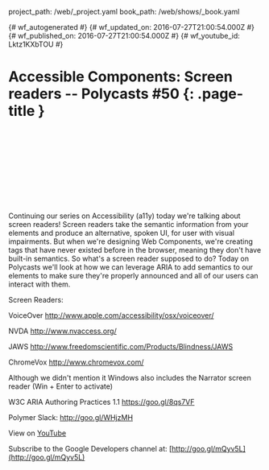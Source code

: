 project_path: /web/_project.yaml
book_path: /web/shows/_book.yaml

{# wf_autogenerated #}
{# wf_updated_on: 2016-07-27T21:00:54.000Z #}
{# wf_published_on: 2016-07-27T21:00:54.000Z #}
{# wf_youtube_id: Lktz1KXbTOU #}

# Accessible Components: Screen readers -- Polycasts #50 {: .page-title }


<div class="video-wrapper">
  <iframe class="devsite-embedded-youtube-video" data-video-id="Lktz1KXbTOU"
          data-autohide="1" data-showinfo="0" frameborder="0" allowfullscreen>
  </iframe>
</div>

Continuing our series on Accessibility (a11y) today we&#x27;re talking about screen readers! Screen readers take the semantic information from your elements and produce an alternative, spoken UI, for user with visual impairments. But when we&#x27;re designing Web Components, we&#x27;re creating tags that have never existed before in the browser, meaning they don&#x27;t have built-in semantics. So what&#x27;s a screen reader supposed to do? Today on Polycasts we&#x27;ll look at how we can leverage ARIA to add semantics to our elements to make sure they&#x27;re properly announced and all of our users can interact with them.

Screen Readers:

VoiceOver
http://www.apple.com/accessibility/osx/voiceover/

NVDA
http://www.nvaccess.org/

JAWS
http://www.freedomscientific.com/Products/Blindness/JAWS

ChromeVox
http://www.chromevox.com/

Although we didn&#x27;t mention it Windows also includes the Narrator screen reader (Win + Enter to activate)

W3C ARIA Authoring Practices 1.1
https://goo.gl/8qs7VF

Polymer Slack:
http://goo.gl/WHjzMH

View on [YouTube](https://youtu.be/Lktz1KXbTOU)

Subscribe to the Google Developers channel at: [http://goo.gl/mQyv5L](http://goo.gl/mQyv5L)
